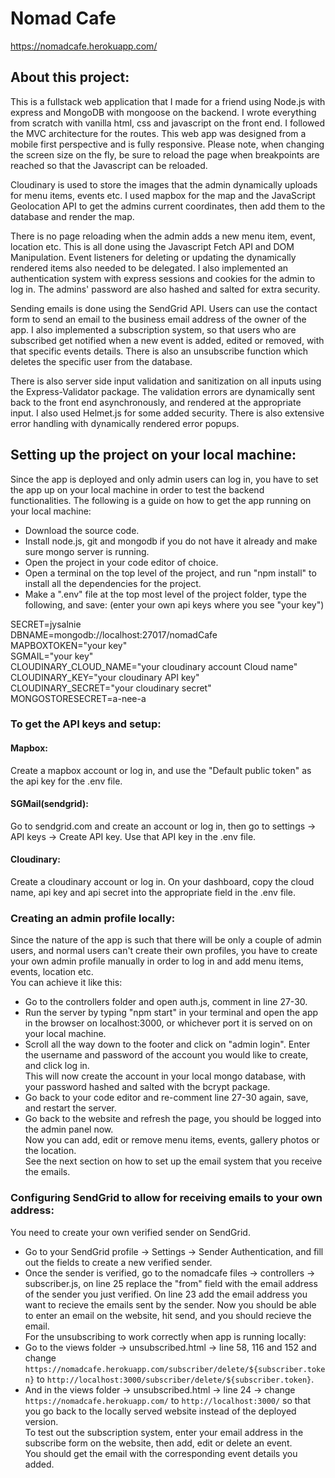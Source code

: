 # Nomad Cafe
https://nomadcafe.herokuapp.com/

## About this project:
This is a fullstack web application that I made for a friend using Node.js with express and MongoDB with mongoose on the backend.
I wrote everything from scratch with vanilla html, css and javascript on the front end. I followed the MVC architecture for the routes.
This web app was designed from a mobile first perspective and is fully responsive.
Please note, when changing the screen size on the fly, be sure to reload the page when breakpoints are reached so that the Javascript can be reloaded.

Cloudinary is used to store the images that the admin dynamically uploads for menu items, events etc.
I used mapbox for the map and the JavaScript Geolocation API to get the admins current coordinates, then add them to the database and render the map.

There is no page reloading when the admin adds a new menu item, event, location etc. This is all done using the Javascript Fetch API and DOM Manipulation.
Event listeners for deleting or updating the dynamically rendered items also needed to be delegated.
I also implemented an authentication system with express sessions and cookies for the admin to log in.
The admins' password are also hashed and salted for extra security.

Sending emails is done using the SendGrid API. Users can use the contact form to send an email to the business email address of the owner of the app.
I also implemented a subscription system, so that users who are subscribed get notified when a new event is added, edited or removed, with that specific events details.
There is also an unsubscribe function which deletes the specific user from the database.

There is also server side input validation and sanitization on all inputs using the Express-Validator package.
The validation errors are dynamically sent back to the front end asynchronously, and rendered at the appropriate input.
I also used Helmet.js for some added security. There is also extensive error handling with dynamically rendered error popups.

## Setting up the project on your local machine:
Since the app is deployed and only admin users can log in, you have to set the app up on your local machine in order to test the backend functionalities.
The following is a guide on how to get the app running on your local machine:

* Download the source code.
* Install node.js,  git and mongodb if you do not have it already and make sure mongo server is running.
* Open the project in your code editor of choice.
* Open a terminal on the top level of the project, and run "npm install" to install all the dependencies for the project.
* Make a ".env" file at the top most level of the project folder, type the following, and save: (enter your own api keys where you see "your key")

SECRET=jysalnie  
DBNAME=mongodb://localhost:27017/nomadCafe  
MAPBOXTOKEN="your key"  
SGMAIL="your key"  
CLOUDINARY_CLOUD_NAME="your cloudinary account Cloud name"  
CLOUDINARY_KEY="your cloudinary API key"  
CLOUDINARY_SECRET="your cloudinary secret"  
MONGOSTORESECRET=a-nee-a  


### To get the API keys and setup:
#### Mapbox:
Create a mapbox account or log in, and use the "Default public token" as the api key for the .env file.
#### SGMail(sendgrid):
Go to sendgrid.com and create an account or log in, then go to settings -> API keys -> Create API key. Use that API key in the .env file.
#### Cloudinary:
Create a cloudinary account or log in. On your dashboard, copy the cloud name, api key and api secret into the appropriate field in the .env file.

### Creating an admin profile locally:
Since the nature of the app is such that there will be only a couple of admin users, and normal users can't create their own profiles,
you have to create your own admin profile manually in order to log in and add menu items, events, location etc.  
You can achieve it like this:  
* Go to the controllers folder and open auth.js, comment in line 27-30.
* Run the server by typing "npm start" in your terminal and open the app in the browser on localhost:3000, or whichever port it is served on on your local machine.
* Scroll all the way down to the footer and click on "admin login". Enter the username and password of the account you would like to create, and click log in.  
This will now create the account in your local mongo database, with your password hashed and salted with the bcrypt package.
* Go back to your code editor and re-comment line 27-30 again, save, and restart the server.
* Go back to the website and refresh the page, you should be logged into the admin panel now.  
Now you can add, edit or remove menu items, events, gallery photos or the location.  
See the next section on how to set up the email system that you receive the emails.  

### Configuring SendGrid to allow for receiving emails to your own address:
You need to create your own verified sender on SendGrid.  
* Go to your SendGrid profile -> Settings -> Sender Authentication, and fill out the fields to create a new verified sender.
* Once the sender is verified, go to the nomadcafe files -> controllers -> subscriber.js, on line 25 replace the "from" field with the email address of the sender you just verified. On line 23 add the email address you want to recieve the emails sent by the sender.
Now you should be able to enter an email on the website, hit send, and you should recieve the email.   
For the unsubscribing to work correctly when app is running locally:  
* Go to the views folder -> unsubscribed.html -> line 58, 116 and 152 and change `https://nomadcafe.herokuapp.com/subscriber/delete/${subscriber.token}` to `http://localhost:3000/subscriber/delete/${subscriber.token}`.
* And in the views folder -> unsubscribed.html -> line 24 -> change `https://nomadcafe.herokuapp.com/` to `http://localhost:3000/` so that you go back to the locally served website instead of the deployed version.  
To test out the subscription system, enter your email address in the subscribe form on the website, then add, edit or delete an event.  
You should get the email with the corresponding event details you added. 
